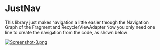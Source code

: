 # JustNav
This library just makes navigation a little easier through the Navigation Graph of the Fragment and RecyclerViewAdapter
Now you only need one line to create the navigation from the code, as shown below

[![Screenshot-3.png](https://i.postimg.cc/L6Q9B77j/Screenshot-3.png)](https://postimg.cc/1f61yWyz)
